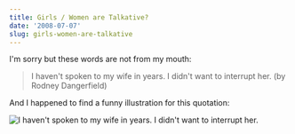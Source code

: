 ```yaml
---
title: Girls / Women are Talkative?
date: '2008-07-07'
slug: girls-women-are-talkative
---
```


I'm sorry but these words are not from my mouth:

> I haven't spoken to my wife in years. I didn't want to interrupt her. (by Rodney Dangerfield)

And I happened to find a funny illustration for this quotation:

![I haven't spoken to my wife in years. I didn't want to interrupt her.](https://farm4.static.flickr.com/3112/2643743145_0b50e89f9c.jpg)

